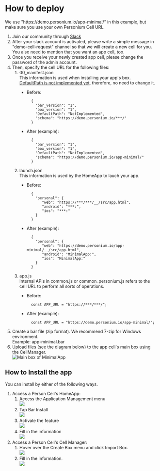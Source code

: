 # How to deploy  
We use "https://demo.personium.io/app-minimal/" in this example, but make sure you use your own Personium Cell URL.  

1. Join our community through [Slack](https://docs.google.com/forms/d/e/1FAIpQLSeup_VHnO09yB0r-pfQuQPSZkxZrVsisiFlSuNf0MPnUFKKGw/viewform?c=0&w=1)  
1. After your slack account is activated, please write a simple message in "demo-cell-request" channel so that we will create a new cell for you.  
You also need to mention that you want an app cell, too.  
1. Once you receive your newly created app cell, please change the password of the admin account.  
1. Then, specify the cell URL for the following files:  
    1. 00_manifest.json  
    This information is used when installing your app's box.  
    [DefaultPath is not implemented yet](https://github.com/personium/personium-core/issues/51), therefore, no need to change it.
        - Before:  

                {
                  "bar_version": "1",
                  "box_version": "1",
                  "DefaultPath": "NotImplemented",
                  "schema": "https://demo.personium.io/***/"
                }

        - After (example):  

                {
                  "bar_version": "1",
                  "box_version": "1",
                  "DefaultPath": "NotImplemented",
                  "schema": "https://demo.personium.io/app-minimal/"
                }

    1. launch.json  
    This information is used by the HomeApp to lauch your app.  
        - Before:  

                {
                  "personal": {
                     "web": "https://***/***/__/src/app.html",
                     "android": "***:",
                     "ios": "***:"
                  }
                }

        - After (example):  

                {
                  "personal": {
                     "web": "https://demo.personium.io/app-minimal/__/src/app.html",
                     "android": "MinimalApp:",
                     "ios": "MinimalApp:"
                  }
                }

    1. app.js  
    Internal APIs in common.js or common_personium.js refers to the cell URL to perform all sorts of operations.  
        - Before:  

                const APP_URL = "https://***/***/";

        - After (example):  

                const APP_URL = "https://demo.personium.io/app-minimal/";

1. Create a bar file (zip format).
We recommend 7-zip for Windows environment.    
Example: app-minimal.bar  
1. Upload files (see the diagram below) to the app cell's main box using the CellManager.  
![Main box of MinimalApp](MinimalApp_MainBox.png)  

## How to Install the app  
You can install by either of the following ways.  

1. Access a Person Cell's HomeApp: 
    1. Access the Application Management menu  
    ![](Menu_ApplicationManagement.png)  
    1. Tap Bar Install  
    ![](BarInstall.png) 
    1. Activate the feature  
    ![](BarInstall_Disabled.png)  
    1. Fill in the information  
    ![](BarInstall_Enabled.png)   
1. Access a Person Cell's Cell Manager:  
    1. Hover over the Create Box menu and click Import Box.  
    ![](CreateBox.png)  
    1. Fill in the information.  
    ![](ImportBox.png)  
